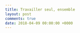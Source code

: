 ```yaml
---
title: Travailler seul, ensemble
layout: post
comments: true
date: 2018-04-09 00:00:00 +0000
---
```

